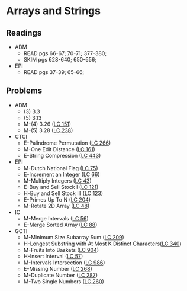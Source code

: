 # Arrays and Strings

## Readings
  - ADM
    - READ pgs 66-67; 70-71; 377-380;
    - SKIM pgs 628-640; 650-656;
  - EPI
    - READ pgs 37-39; 65-66;

## Problems
  - ADM
    - (3) 3.3
    - (5) 3.13
    - M-(4) 3.26 ([LC 151](https://leetcode.com/problems/reverse-words-in-a-string/))
    - M-(5) 3.28 ([LC 238](https://leetcode.com/problems/product-of-array-except-self/))
  - CTCI
    - E-Palindrome Permutation ([LC 266](https://leetcode.com/problems/palindrome-permutation/))
    - M-One Edit Distance ([LC 161](https://leetcode.com/problems/one-edit-distance/))
    - E-String Compression ([LC 443](https://leetcode.com/problems/string-compression/))
  - EPI
    - M-Dutch National Flag ([LC 75](https://leetcode.com/problems/sort-colors/))
    - E-Increment an Integer ([LC 66](https://leetcode.com/problems/plus-one/))
    - M-Multiply Integers ([LC 43](https://leetcode.com/problems/multiply-strings/))
    - E-Buy and Sell Stock I ([LC 121](https://leetcode.com/problems/best-time-to-buy-and-sell-stock/))
    - H-Buy and Sell Stock III ([LC 123](https://leetcode.com/problems/best-time-to-buy-and-sell-stock-iii))
    - E-Primes Up To N ([LC 204](https://leetcode.com/problems/count-primes/))
    - M-Rotate 2D Array ([LC 48](https://leetcode.com/problems/rotate-image/))
  - IC
    - M-Merge Intervals ([LC 56](https://leetcode.com/problems/merge-intervals/))
    - E-Merge Sorted Array ([LC 88](https://leetcode.com/problems/merge-sorted-array/))
  - GCTI
    - M-Minimum Size Subarray Sum ([LC 209](https://leetcode.com/problems/minimum-size-subarray-sum/))
    - H-Longest Substring with At Most K Distinct Characters([LC 340](https://leetcode.com/problems/longest-substring-with-at-most-k-distinct-characters/))
    - M-Fruits Into Baskets ([LC 904](https://leetcode.com/problems/fruit-into-baskets))
    - H-Insert Interval ([LC 57](https://leetcode.com/problems/insert-interval))
    - M-Intervals Intersection ([LC 986](https://leetcode.com/problems/interval-list-intersections))
    - E-Missing Number ([LC 268](https://leetcode.com/problems/missing-number/))
    - M-Duplicate Number ([LC 287](https://leetcode.com/problems/find-the-duplicate-number/))
    - M-Two Single Numbers ([LC 260](https://leetcode.com/problems/single-number-iii/))
